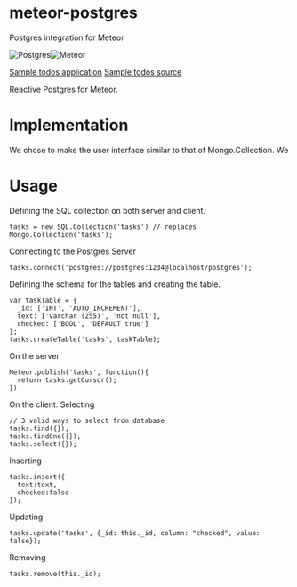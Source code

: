 # meteor-postgres
Postgres integration for Meteor


![Postgres](https://s3-us-west-1.amazonaws.com/treebookicons/postgresql_logo.jpg "Postgres")![Meteor](https://s3-us-west-1.amazonaws.com/treebookicons/meteor-logo.png  "Meteor")

[Sample todos application](www.github.com/notreadyyet)
[Sample todos source](www.github.com/notreadyyet)

Reactive Postgres for Meteor.

# Implementation

We chose to make the user interface similar to that of Mongo.Collection. We

# Usage

Defining the SQL collection on both server and client.

    tasks = new SQL.Collection('tasks') // replaces Mongo.Collection('tasks');

Connecting to the Postgres Server

    tasks.connect('postgres://postgres:1234@localhost/postgres');

Defining the schema for the tables and creating the table.

    var taskTable = {
      _id: ['INT', 'AUTO_INCREMENT'],
      text: ['varchar (255)', 'not null'],
      checked: ['BOOL', 'DEFAULT true']
    };
    tasks.createTable('tasks', taskTable);

On the server

    Meteor.publish('tasks', function(){
      return tasks.getCursor();
    })

On the client:
Selecting

    // 3 valid ways to select from database
    tasks.find({});
    tasks.findOne({});
    tasks.select({});
Inserting

    tasks.insert({
      text:text,
      checked:false
    });
Updating

    tasks.update('tasks', {_id: this._id, column: "checked", value: false});
Removing

    tasks.remove(this._id);
